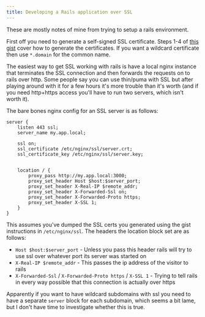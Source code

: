 ```yaml
---
title: Developing a Rails application over SSL
---
```


These are mostly notes of mine from trying to setup a rails environment.

First off you need to generate a self-signed SSL certificate.
Steps 1-4 of [this gist](https://gist.github.com/trcarden/3295935) cover how to generate
the certificates. If you want a wildcard certificate then use `*.domain` for the common name.

The easiest way to get SSL working with rails is have a local nginx instance that terminates
the SSL connection and then forwards the requests on to rails over http. Some people say you can use thin/puma
with SSL but after playing around with it for a few hours it's more trouble than it's worth
(and if you need http+https access you'll have to run two servers, which isn't worth it).

The bare bones nginx config for an SSL server is as follows:

```
server {
    listen 443 ssl;
    server_name my.app.local;

    ssl on;
    ssl_certificate /etc/nginx/ssl/server.crt;
    ssl_certificate_key /etc/nginx/ssl/server.key;


    location / {
        proxy_pass http://my.app.local:3000;
        proxy_set_header Host $host:$server_port;
        proxy_set_header X-Real-IP $remote_addr;
        proxy_set_header X-Forwarded-Ssl on;
        proxy_set_header X-Forwarded-Proto https;
        proxy_set_header X-SSL 1;
    }
}
```

This assumes you've dumped the SSL certs you generated using the gist instructions in
`/etc/nginx/ssl`. The headers the location block set are as follows:

* `Host $host:$server_port` - Unless you pass this header rails will try to use ssl over whatever port its server was started on
* `X-Real-IP $remote_addr` - This passes the ip address of the visitor to rails
* `X-Forwarded-Ssl` / `X-Forwarded-Proto https` / `X-SSL 1` - Trying to tell rails in every way possible that this connection is actually over https

Apparently if you want to have wildcard subdomains with ssl you need to have a separate `server` block for each
subdomain, which seems a bit lame, but I don't have time to investigate whether this is true.
